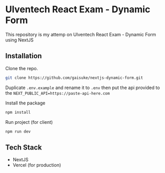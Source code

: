 # Ulventech React Exam - Dynamic Form
This repository is my attemp on Ulventech React Exam - Dynamic Form using NextJS<br />

## Installation

Clone the repo.

```bash
git clone https://github.com/gaisuke/nextjs-dynamic-form.git
```

Duplicate `.env.example` and rename it to `.env` then put the api provided to the `NEXT_PUBLIC_API=https://paste-api-here.com`

Install the package

```bash
npm install
```

Run project (for client)

```bash
npm run dev
```

## Tech Stack

- NextJS
- Vercel (for production)